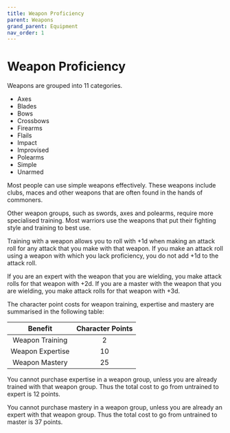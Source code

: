 ```yaml
---
title: Weapon Proficiency
parent: Weapons
grand_parent: Equipment
nav_order: 1
---
```


# Weapon Proficiency
Weapons are grouped into 11 categories.
* Axes
* Blades
* Bows
* Crossbows
* Firearms
* Flails
* Impact
* Improvised
* Polearms
* Simple
* Unarmed

Most people can use simple weapons effectively. These weapons include clubs, maces and other weapons that are often found in the hands of commoners.

Other weapon groups, such as swords, axes and polearms, require more specialised training. Most warriors use the weapons that put their fighting style and training to best use.

Training with a weapon allows you to roll with +1d when making an attack roll for any attack that you make with that weapon. If you make an attack roll using a weapon with which you lack proficiency, you do not add +1d to the attack roll.

If you are an expert with the weapon that you are wielding, you make attack rolls for that weapon with +2d. If you are a master with the weapon that you are wielding, you make attack rolls for that weapon with +3d.

The character point costs for weapon training, expertise and mastery are summarised in the following table:

| Benefit | Character Points |
|:-------:|:----------------:|
| Weapon Training | 2 |
| Weapon Expertise | 10 |
| Weapon Mastery | 25 |

You cannot purchase expertise in a weapon group, unless you are already trained with that weapon group. Thus the total cost to go from untrained to expert is 12 points.

You cannot purchase mastery in a weapon group, unless you are already an expert with that weapon group. Thus the total cost to go from untrained to master is 37 points.
